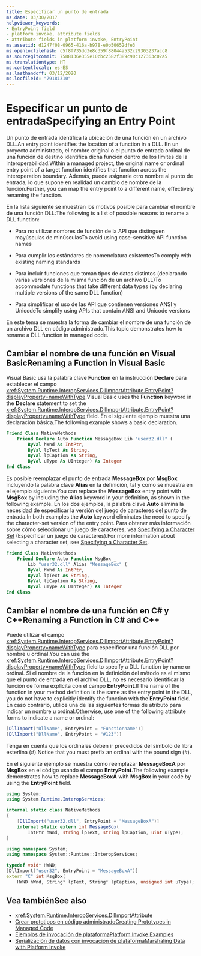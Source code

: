 ```yaml
---
title: Especificar un punto de entrada
ms.date: 03/30/2017
helpviewer_keywords:
- EntryPoint field
- platform invoke, attribute fields
- attribute fields in platform invoke, EntryPoint
ms.assetid: d1247f08-0965-416a-b978-e0b50652dfe3
ms.openlocfilehash: c5f8f735dd3e8c359f88044a532c29303237acc8
ms.sourcegitcommit: 7588136e355e10cbc2582f389c90c127363c02a5
ms.translationtype: HT
ms.contentlocale: es-ES
ms.lasthandoff: 03/12/2020
ms.locfileid: "79181310"
---
```

# <a name="specifying-an-entry-point"></a><span data-ttu-id="e5b20-102">Especificar un punto de entrada</span><span class="sxs-lookup"><span data-stu-id="e5b20-102">Specifying an Entry Point</span></span>

<span data-ttu-id="e5b20-103">Un punto de entrada identifica la ubicación de una función en un archivo DLL.</span><span class="sxs-lookup"><span data-stu-id="e5b20-103">An entry point identifies the location of a function in a DLL.</span></span> <span data-ttu-id="e5b20-104">En un proyecto administrado, el nombre original o el punto de entrada ordinal de una función de destino identifica dicha función dentro de los límites de la interoperabilidad.</span><span class="sxs-lookup"><span data-stu-id="e5b20-104">Within a managed project, the original name or ordinal entry point of a target function identifies that function across the interoperation boundary.</span></span> <span data-ttu-id="e5b20-105">Además, puede asignarle otro nombre al punto de entrada, lo que supone en realidad un cambio de nombre de la función.</span><span class="sxs-lookup"><span data-stu-id="e5b20-105">Further, you can map the entry point to a different name, effectively renaming the function.</span></span>  
  
 <span data-ttu-id="e5b20-106">En la lista siguiente se muestran los motivos posible para cambiar el nombre de una función DLL:</span><span class="sxs-lookup"><span data-stu-id="e5b20-106">The following is a list of possible reasons to rename a DLL function:</span></span>  
  
- <span data-ttu-id="e5b20-107">Para no utilizar nombres de función de la API que distinguen mayúsculas de minúsculas</span><span class="sxs-lookup"><span data-stu-id="e5b20-107">To avoid using case-sensitive API function names</span></span>  
  
- <span data-ttu-id="e5b20-108">Para cumplir los estándares de nomenclatura existentes</span><span class="sxs-lookup"><span data-stu-id="e5b20-108">To comply with existing naming standards</span></span>  
  
- <span data-ttu-id="e5b20-109">Para incluir funciones que toman tipos de datos distintos (declarando varias versiones de la misma función de un archivo DLL)</span><span class="sxs-lookup"><span data-stu-id="e5b20-109">To accommodate functions that take different data types (by declaring multiple versions of the same DLL function)</span></span>  
  
- <span data-ttu-id="e5b20-110">Para simplificar el uso de las API que contienen versiones ANSI y Unicode</span><span class="sxs-lookup"><span data-stu-id="e5b20-110">To simplify using APIs that contain ANSI and Unicode versions</span></span>  
  
 <span data-ttu-id="e5b20-111">En este tema se muestra la forma de cambiar el nombre de una función de un archivo DLL en código administrado.</span><span class="sxs-lookup"><span data-stu-id="e5b20-111">This topic demonstrates how to rename a DLL function in managed code.</span></span>  
  
## <a name="renaming-a-function-in-visual-basic"></a><span data-ttu-id="e5b20-112">Cambiar el nombre de una función en Visual Basic</span><span class="sxs-lookup"><span data-stu-id="e5b20-112">Renaming a Function in Visual Basic</span></span>  

<span data-ttu-id="e5b20-113">Visual Basic usa la palabra clave **Function** en la instrucción **Declare** para establecer el campo <xref:System.Runtime.InteropServices.DllImportAttribute.EntryPoint?displayProperty=nameWithType>.</span><span class="sxs-lookup"><span data-stu-id="e5b20-113">Visual Basic uses the **Function** keyword in the **Declare** statement to set the <xref:System.Runtime.InteropServices.DllImportAttribute.EntryPoint?displayProperty=nameWithType> field.</span></span> <span data-ttu-id="e5b20-114">En el siguiente ejemplo muestra una declaración básica.</span><span class="sxs-lookup"><span data-stu-id="e5b20-114">The following example shows a basic declaration.</span></span>  
  
```vb
Friend Class NativeMethods
    Friend Declare Auto Function MessageBox Lib "user32.dll" (
        ByVal hWnd As IntPtr,
        ByVal lpText As String,
        ByVal lpCaption As String,
        ByVal uType As UInteger) As Integer
End Class
```
  
<span data-ttu-id="e5b20-115">Es posible reemplazar el punto de entrada **MessageBox** por **MsgBox** incluyendo la palabra clave **Alias** en la definición, tal y como se muestra en el ejemplo siguiente.</span><span class="sxs-lookup"><span data-stu-id="e5b20-115">You can replace the **MessageBox** entry point with **MsgBox** by including the **Alias** keyword in your definition, as shown in the following example.</span></span> <span data-ttu-id="e5b20-116">En los dos ejemplos, la palabra clave **Auto** elimina la necesidad de especificar la versión del juego de caracteres del punto de entrada.</span><span class="sxs-lookup"><span data-stu-id="e5b20-116">In both examples the **Auto** keyword eliminates the need to specify the character-set version of the entry point.</span></span> <span data-ttu-id="e5b20-117">Para obtener más información sobre cómo seleccionar un juego de caracteres, vea [Specifying a Character Set](specifying-a-character-set.md) (Especificar un juego de caracteres).</span><span class="sxs-lookup"><span data-stu-id="e5b20-117">For more information about selecting a character set, see [Specifying a Character Set](specifying-a-character-set.md).</span></span>  
  
```vb
Friend Class NativeMethods
    Friend Declare Auto Function MsgBox _
        Lib "user32.dll" Alias "MessageBox" (
        ByVal hWnd As IntPtr,
        ByVal lpText As String,
        ByVal lpCaption As String,
        ByVal uType As UInteger) As Integer
End Class
```
  
## <a name="renaming-a-function-in-c-and-c"></a><span data-ttu-id="e5b20-118">Cambiar el nombre de una función en C# y C++</span><span class="sxs-lookup"><span data-stu-id="e5b20-118">Renaming a Function in C# and C++</span></span>  
 <span data-ttu-id="e5b20-119">Puede utilizar el campo <xref:System.Runtime.InteropServices.DllImportAttribute.EntryPoint?displayProperty=nameWithType> para especificar una función DLL por nombre u ordinal.</span><span class="sxs-lookup"><span data-stu-id="e5b20-119">You can use the <xref:System.Runtime.InteropServices.DllImportAttribute.EntryPoint?displayProperty=nameWithType> field to specify a DLL function by name or ordinal.</span></span> <span data-ttu-id="e5b20-120">Si el nombre de la función en la definición del método es el mismo que el punto de entrada en el archivo DLL, no es necesario identificar la función de forma explícita con el campo **EntryPoint**.</span><span class="sxs-lookup"><span data-stu-id="e5b20-120">If the name of the function in your method definition is the same as the entry point in the DLL, you do not have to explicitly identify the function with the **EntryPoint** field.</span></span> <span data-ttu-id="e5b20-121">En caso contrario, utilice una de las siguientes formas de atributo para indicar un nombre u ordinal:</span><span class="sxs-lookup"><span data-stu-id="e5b20-121">Otherwise, use one of the following attribute forms to indicate a name or ordinal:</span></span>  
  
```csharp
[DllImport("DllName", EntryPoint = "Functionname")]
[DllImport("DllName", EntryPoint = "#123")]
```
  
 <span data-ttu-id="e5b20-122">Tenga en cuenta que los ordinales deben ir precedidos del símbolo de libra esterlina (#).</span><span class="sxs-lookup"><span data-stu-id="e5b20-122">Notice that you must prefix an ordinal with the pound sign (#).</span></span>  
  
 <span data-ttu-id="e5b20-123">En el siguiente ejemplo se muestra cómo reemplazar **MessageBoxA** por **MsgBox** en el código usando el campo **EntryPoint**.</span><span class="sxs-lookup"><span data-stu-id="e5b20-123">The following example demonstrates how to replace **MessageBoxA** with **MsgBox** in your code by using the **EntryPoint** field.</span></span>  
  
```csharp
using System;
using System.Runtime.InteropServices;

internal static class NativeMethods
{
    [DllImport("user32.dll", EntryPoint = "MessageBoxA")]
    internal static extern int MessageBox(
        IntPtr hWnd, string lpText, string lpCaption, uint uType);
}
```
  
```cpp
using namespace System;
using namespace System::Runtime::InteropServices;

typedef void* HWND;
[DllImport("user32", EntryPoint = "MessageBoxA")]
extern "C" int MsgBox(
    HWND hWnd, String* lpText, String* lpCaption, unsigned int uType);
```
  
## <a name="see-also"></a><span data-ttu-id="e5b20-124">Vea también</span><span class="sxs-lookup"><span data-stu-id="e5b20-124">See also</span></span>

- <xref:System.Runtime.InteropServices.DllImportAttribute>
- [<span data-ttu-id="e5b20-125">Crear prototipos en código administrado</span><span class="sxs-lookup"><span data-stu-id="e5b20-125">Creating Prototypes in Managed Code</span></span>](creating-prototypes-in-managed-code.md)
- [<span data-ttu-id="e5b20-126">Ejemplos de invocación de plataforma</span><span class="sxs-lookup"><span data-stu-id="e5b20-126">Platform Invoke Examples</span></span>](platform-invoke-examples.md)
- [<span data-ttu-id="e5b20-127">Serialización de datos con invocación de plataforma</span><span class="sxs-lookup"><span data-stu-id="e5b20-127">Marshaling Data with Platform Invoke</span></span>](marshaling-data-with-platform-invoke.md)
